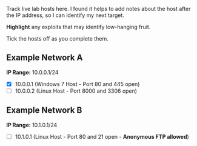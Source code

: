 Track live lab hosts here. I found it helps to add notes about the host after the IP address, so I can identify my next target.

**Highlight** any exploits that may identify low-hanging fruit.

Tick the hosts off as you complete them.

## Example Network A

**IP Range:** 10.0.0.1/24

- [x] 10.0.0.1 (Windows 7 Host - Port 80 and 445 open)
- [ ] 10.0.0.2 (Linux Host - Port 8000 and 3306 open)

## Example Network B

**IP Range:** 10.1.0.1/24

- [ ] 10.1.0.1 (Linux Host - Port 80 and 21 open - **Anonymous FTP allowed**)